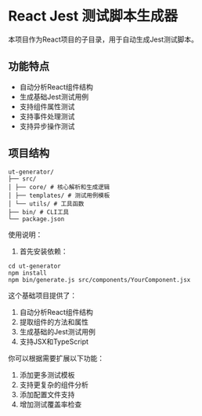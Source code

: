 # React Jest 测试脚本生成器

本项目作为React项目的子目录，用于自动生成Jest测试脚本。

## 功能特点
- 自动分析React组件结构
- 生成基础Jest测试用例
- 支持组件属性测试
- 支持事件处理测试
- 支持异步操作测试

## 项目结构

```
ut-generator/
├── src/
│ ├── core/ # 核心解析和生成逻辑
│ ├── templates/ # 测试用例模板
│ └── utils/ # 工具函数
├── bin/ # CLI工具
└── package.json
```

使用说明：

1. 首先安装依赖：
```
cd ut-generator
npm install
npm bin/generate.js src/components/YourComponent.jsx
```


这个基础项目提供了：
1. 自动分析React组件结构
2. 提取组件的方法和属性
3. 生成基础的Jest测试用例
4. 支持JSX和TypeScript

你可以根据需要扩展以下功能：
1. 添加更多测试模板
2. 支持更复杂的组件分析
3. 添加配置文件支持
4. 增加测试覆盖率检查
